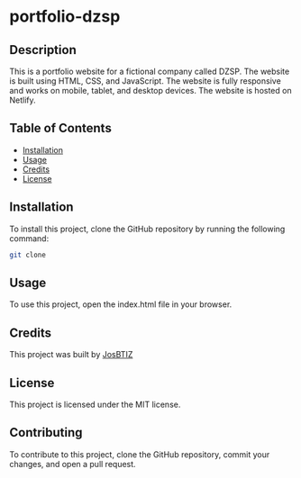 # portfolio-dzsp

## Description

This is a portfolio website for a fictional company called DZSP. The website is built using HTML, CSS, and JavaScript. The website is fully responsive and works on mobile, tablet, and desktop devices. The website is hosted on Netlify.

## Table of Contents

- [Installation](#installation)
- [Usage](#usage)
- [Credits](#credits)
- [License](#license)

## Installation

To install this project, clone the GitHub repository by running the following command:

```bash
git clone
```

## Usage

To use this project, open the index.html file in your browser.

## Credits

This project was built by [JosBTIZ]('http://github.com/bon-ti')

## License

This project is licensed under the MIT license.

## Contributing

To contribute to this project, clone the GitHub repository, commit your changes, and open a pull request.


